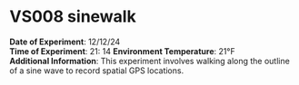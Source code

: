 # VS008 sinewalk

**Date of Experiment**: 12/12/24  
**Time of Experiment**: 21: 14
**Environment Temperature**: 21°F  
**Additional Information**: This experiment involves walking along the outline of a sine wave to record spatial GPS locations.
